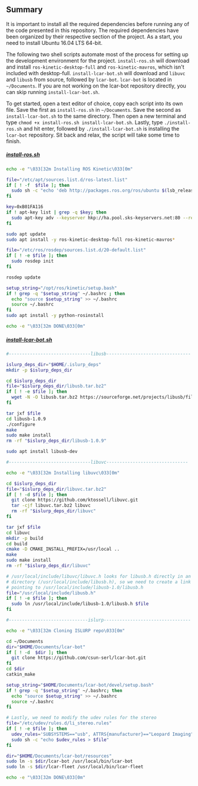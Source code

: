 ## Summary
It is important to install all the required dependencies before running any of the code presented in this repository. The required dependencies have been organized by their respective section of the project. As a start, you need to install Ubuntu 16.04 LTS 64-bit.

The following two shell scripts automate most of the process for setting up the development environment for the project. `install-ros.sh` will download and install `ros-kinetic-desktop-full` and  `ros-kinetic-mavros`, which isn't included with desktop-full. `install-lcar-bot.sh` will download and `libuvc` and `libusb` from source, followed by `lcar-bot`. `lcar-bot` is located in `~/Documents`. If you are not working on the lcar-bot repository directly, you can skip running `install-lcar-bot.sh`.

To get started, open a text editor of choice, copy each script into its own file. Save the first as `install-ros.sh` in `~/Documents`. Save the second as `install-lcar-bot.sh` to the same directory. Then open a new terminal and type `chmod +x install-ros.sh install-lcar-bot.sh`. Lastly, type `./install-ros.sh` and hit enter, followed by `./install-lcar-bot.sh` is installing the `lcar-bot` repository. Sit back and relax, the script will take some time to finish.

##### [install-ros.sh](install-ros.sh)
```sh
echo -e "\033[32m Installing ROS Kinetic\033[0m"

file="/etc/apt/sources.list.d/ros-latest.list"
if [ ! -f  $file ]; then
  sudo sh -c "echo 'deb http://packages.ros.org/ros/ubuntu $(lsb_release -sc) main' > $file"
fi

key=0xB01FA116
if ! apt-key list | grep -q $key; then
  sudo apt-key adv --keyserver hkp://ha.pool.sks-keyservers.net:80 --recv-key $key
fi

sudo apt update
sudo apt install -y ros-kinetic-desktop-full ros-kinetic-mavros*

file="/etc/ros/rosdep/sources.list.d/20-default.list"
if [ ! -e $file ]; then
  sudo rosdep init
fi

rosdep update

setup_string="/opt/ros/kinetic/setup.bash"
if ! grep -q "$setup_string" ~/.bashrc ; then
  echo "source $setup_string" >> ~/.bashrc
  source ~/.bashrc
fi
sudo apt install -y python-rosinstall

echo -e "\033[32m DONE\033[0m"

```

##### [install-lcar-bot.sh](install-lcar-bot.sh)
```sh
#-------------------------------libusb--------------------------------

islurp_deps_dir="$HOME/.islurp_deps"
mkdir -p $islurp_deps_dir

cd $islurp_deps_dir
file="$islurp_deps_dir/libusb.tar.bz2"
if [ ! -e $file ]; then
  wget -N -O libusb.tar.bz2 https://sourceforge.net/projects/libusb/files/libusb-1.0/libusb-1.0.9/libusb-1.0.9.tar.bz2/download
fi

tar jxf $file
cd libusb-1.0.9
./configure
make
sudo make install
rm -rf "$islurp_deps_dir/libusb-1.0.9"

sudo apt install libusb-dev

#-------------------------------libuvc-------------------------------

echo -e "\033[32m Installing libuvc\033[0m"

cd $islurp_deps_dir
file="$islurp_deps_dir/libuvc.tar.bz2"
if [ ! -d $file ]; then
  git clone https://github.com/ktossell/libuvc.git
  tar -cjf libuvc.tar.bz2 libuvc
  rm -rf "$islurp_deps_dir/libuvc"
fi

tar jxf $file
cd libuvc
mkdir -p build
cd build
cmake -D CMAKE_INSTALL_PREFIX=/usr/local ..
make
sudo make install
rm -rf "$islurp_deps_dir/libuvc"

# /usr/local/include/libuvc/libuvc.h looks for libusb.h directly in an include
# directory (/usr/local/include/libusb.h), so we need to create a link there
# pointing to /usr/local/include/libusb-1.0/libusb.h
file="/usr/local/include/libusb.h"
if [ ! -e $file ]; then
  sudo ln /usr/local/include/libusb-1.0/libusb.h $file
fi

#------------------------------islurp---------------------------------

echo -e "\033[32m Cloning ISLURP repo\033[0m"

cd ~/Documents
dir="$HOME/Documents/lcar-bot"
if [ ! -d  $dir ]; then
  git clone https://github.com/csun-serl/lcar-bot.git
fi
cd $dir
catkin_make

setup_string="$HOME/Documents/lcar-bot/devel/setup.bash"
if ! grep -q "$setup_string" ~/.bashrc; then
  echo "source $setup_string" >> ~/.bashrc
  source ~/.bashrc
fi

# Lastly, we need to modify the udev rules for the stereo
file="/etc/udev/rules.d/li_stereo.rules"
if [ ! -e $file ]; then
  udev_rules='SUBSYSTEMS=="usb", ATTRS{manufacturer}=="Leopard Imaging", ATTRS{product}=="LI-STEREO", GROUP:="video"'
  sudo sh -c "echo $udev_rules > $file"
fi

dir="$HOME/Documents/lcar-bot/resources"
sudo ln -s $dir/lcar-bot /usr/local/bin/lcar-bot
sudo ln -s $dir/lcar-fleet /usr/local/bin/lcar-fleet

echo -e "\033[32m DONE\033[0m"


```

